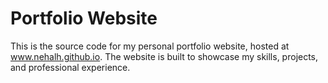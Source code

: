 # Portfolio Website

This is the source code for my personal portfolio website, hosted at www.nehalh.github.io. The website is built to showcase my skills, projects, and professional experience.
